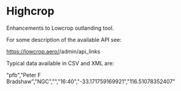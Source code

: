 # Highcrop
Enhancements to Lowcrop outlanding tool.

For some description of the available API see:

https://lowcrop.aero/<competition>/admin/api_links

Typical data available in CSV and XML are:

"pfb","Peter F Bradshaw","NGC","","16:40","-33.171759169921","116.51078352407"

<outlandings><date date="24.04.2017"/><ol cid="pfb" name="Peter F Bradshaw" team="NGC" class="" time="16:40" lat="-33.171759169921" lon="116.51078352407"/></outlandings>
